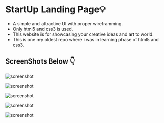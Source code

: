 # StartUp Landing Page💡 

- A simple and attractive UI with proper wireframming. 
- Only html5 and css3 is used. 
- This website is for showcasing your creative ideas and art to world. 
- This is one my oldest repo where i was in learning phase of html5 and css3.

## ScreenShots Below 👇

![screenshot](https://github.com/deathook007/StartUp-website-html-css/blob/master/images/FrontPage.png)

![screenshot](https://github.com/deathook007/StartUp-website-html-css/blob/master/images/MyThoughts.png)

![screenshot](https://github.com/deathook007/StartUp-website-html-css/blob/master/images/OurIdeas.png)

![screenshot](https://github.com/deathook007/StartUp-website-html-css/blob/master/images/Products.png)

![screenshot](https://github.com/deathook007/StartUp-website-html-css/blob/master/images/ContactUs.png)

